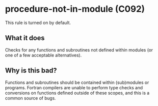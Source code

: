 # procedure-not-in-module (C092)
This rule is turned on by default.

## What it does
Checks for any functions and subroutines not defined within modules (or one
of a few acceptable alternatives).

## Why is this bad?
Functions and subroutines should be contained within (sub)modules or programs.
Fortran compilers are unable to perform type checks and conversions on functions
defined outside of these scopes, and this is a common source of bugs.
